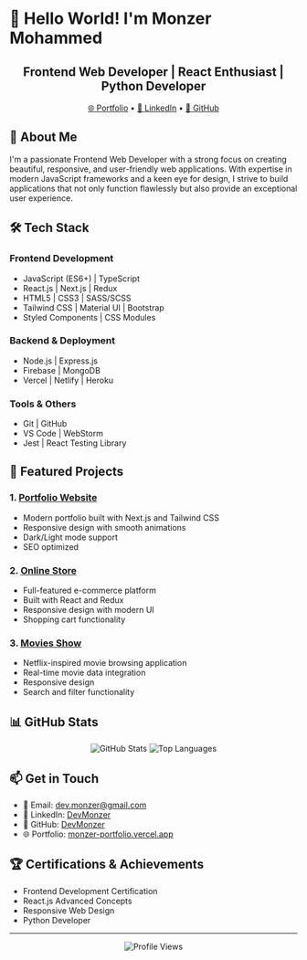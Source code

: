 # 👋 Hello World! I'm Monzer Mohammed

<div align="center">
  <h2>Frontend Web Developer | React Enthusiast | Python Developer</h2>
  <a href="https://monzer-portfolio.vercel.app/" target="_blank">🌐 Portfolio</a> •
  <a href="https://www.linkedin.com/in/devmonzer/" target="_blank">💼 LinkedIn</a> •
  <a href="https://github.com/DevMonzer" target="_blank">📂 GitHub</a>
</div>

## 🚀 About Me

I'm a passionate Frontend Web Developer with a strong focus on creating beautiful, responsive, and user-friendly web applications. With expertise in modern JavaScript frameworks and a keen eye for design, I strive to build applications that not only function flawlessly but also provide an exceptional user experience.

## 🛠️ Tech Stack

### Frontend Development
- JavaScript (ES6+) | TypeScript
- React.js | Next.js | Redux
- HTML5 | CSS3 | SASS/SCSS
- Tailwind CSS | Material UI | Bootstrap
- Styled Components | CSS Modules

### Backend & Deployment
- Node.js | Express.js
- Firebase | MongoDB
- Vercel | Netlify | Heroku

### Tools & Others
- Git | GitHub
- VS Code | WebStorm
- Jest | React Testing Library

## 🎯 Featured Projects

### 1. [Portfolio Website](https://monzer-portfolio.vercel.app/)
- Modern portfolio built with Next.js and Tailwind CSS
- Responsive design with smooth animations
- Dark/Light mode support
- SEO optimized

### 2. [Online Store](https://online-store-puce.vercel.app/)
- Full-featured e-commerce platform
- Built with React and Redux
- Responsive design with modern UI
- Shopping cart functionality

### 3. [Movies Show](https://movies-show.vercel.app/)
- Netflix-inspired movie browsing application
- Real-time movie data integration
- Responsive design
- Search and filter functionality

## 📊 GitHub Stats

<div align="center">
  <img src="https://github-readme-stats.vercel.app/api?username=DevMonzer&show_icons=true&theme=radical" alt="GitHub Stats" />
  <img src="https://github-readme-stats.vercel.app/api/top-langs/?username=DevMonzer&layout=compact&theme=radical" alt="Top Languages" />
</div>

## 📫 Get in Touch

- 📧 Email: dev.monzer@gmail.com
- 💼 LinkedIn: [DevMonzer](https://www.linkedin.com/in/devmonzer/)
- 📂 GitHub: [DevMonzer](https://github.com/DevMonzer)
- 🌐 Portfolio: [monzer-portfolio.vercel.app](https://monzer-portfolio.vercel.app/)

## 🏆 Certifications & Achievements

- Frontend Development Certification
- React.js Advanced Concepts
- Responsive Web Design
- Python Developer

---
<div align="center">
  <img src="https://komarev.com/ghpvc/?username=DevMonzer&style=flat-square&color=blue" alt="Profile Views" />
</div>
